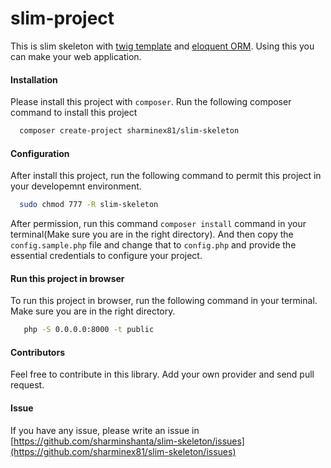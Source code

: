 # slim-project
  This is slim skeleton with [twig template](https://twig.symfony.com/doc/2.x/templates.html) and [eloquent ORM](https://laravel.com/docs/5.0/eloquent). Using this you can make your web application.

#### Installation
  Please install this project with `composer`. Run the following composer command to install this project
```bash
  composer create-project sharminex81/slim-skeleton
```
#### Configuration
  After install this project, run the following command to permit this project in your developemnt environment. 
```bash
  sudo chmod 777 -R slim-skeleton
```
  After permission, run this command `composer install` command in your terminal(Make sure you are in the right directory). And then copy the `config.sample.php` file and change that to `config.php` and provide the essential credentials to configure your project.
  
#### Run this project in browser
  To run this project in browser, run the following command in your terminal. Make sure you are in the right directory.
  ```bash
     php -S 0.0.0.0:8000 -t public
  ```
#### Contributors
   Feel free to contribute in this library. Add your own provider and send pull request.
   
#### Issue
  If you have any issue, please write an issue in [https://github.com/sharminshanta/slim-skeleton/issues](https://github.com/sharminex81/slim-skeleton/issues)
